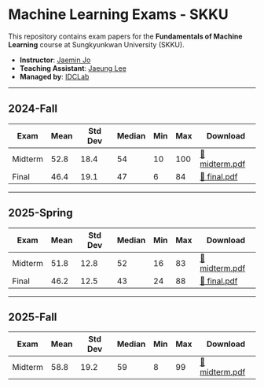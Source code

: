 # Machine Learning Exams - SKKU

This repository contains exam papers for the **Fundamentals of Machine Learning** course at Sungkyunkwan University (SKKU).

- **Instructor**: [Jaemin Jo](https://github.com/e-)
- **Teaching Assistant**: [Jaeung Lee](https://github.com/gnueaj)
- **Managed by**: [IDCLab](https://idclab.skku.edu/)

---

## 2024-Fall

| Exam | Mean | Std Dev | Median | Min | Max | Download |
|------|------|---------|--------|-----|-----|----------|
| Midterm | 52.8 | 18.4 | 54 | 10 | 100 | [📄 midterm.pdf](https://github.com/gnueaj/Machine-Learning-Exams-SKKU/raw/main/2024_Fall/Fundamentals_of_Machine_Learning_2024_2__Midterm.pdf) |
| Final | 46.4 | 19.1 | 47 | 6 | 84 | [📄 final.pdf](https://github.com/gnueaj/Machine-Learning-Exams-SKKU/raw/main/2024_Fall/Fundamentals_of_Machine_Learning_2024_2__Final.pdf) |

---

## 2025-Spring

| Exam | Mean | Std Dev | Median | Min | Max | Download |
|------|------|---------|--------|-----|-----|----------|
| Midterm | 51.8 | 12.8 | 52 | 16 | 83 | [📄 midterm.pdf](https://github.com/gnueaj/Machine-Learning-Exams-SKKU/raw/main/2025_Spring/Fundamentals_of_Machine_Learning_2025_1__Midterm.pdf) |
| Final | 46.2 | 12.5 | 43 | 24 | 88 | [📄 final.pdf](https://github.com/gnueaj/Machine-Learning-Exams-SKKU/raw/main/2025_Spring/Fundamentals_of_Machine_Learning_2025_1__Final.pdf) |

---

## 2025-Fall

| Exam | Mean | Std Dev | Median | Min | Max | Download |
|------|------|---------|--------|-----|-----|----------|
| Midterm | 58.8 | 19.2 | 59 | 8 | 99 | [📄 midterm.pdf](https://github.com/gnueaj/Machine-Learning-Exams-SKKU/raw/main/2025_Fall/Fundamentals_of_Machine_Learning_2025_2_Mid_term.pdf) |
